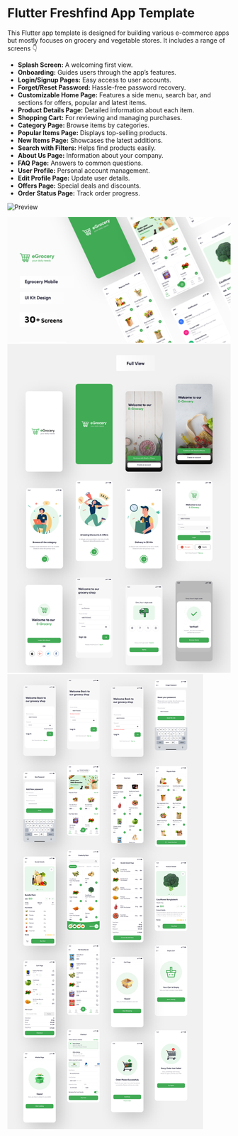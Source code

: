 # Flutter Freshfind App Template

This Flutter app template is designed for building various e-commerce apps but mostly focuses on grocery and vegetable stores. It includes a range of screens 👇

- **Splash Screen:** A welcoming first view.
- **Onboarding:** Guides users through the app’s features.
- **Login/Signup Pages:** Easy access to user accounts.
- **Forget/Reset Password:** Hassle-free password recovery.
- **Customizable Home Page:** Features a side menu, search bar, and sections for offers, popular and latest items.
- **Product Details Page:** Detailed information about each item.
- **Shopping Cart:** For reviewing and managing purchases.
- **Category Page:** Browse items by categories.
- **Popular Items Page:** Displays top-selling products.
- **New Items Page:** Showcases the latest additions.
- **Search with Filters:** Helps find products easily.
- **About Us Page:** Information about your company.
- **FAQ Page:** Answers to common questions.
- **User Profile:** Personal account management.
- **Edit Profile Page:** Update user details.
- **Offers Page:** Special deals and discounts.
- **Order Status Page:** Track order progress.

![Preview](/gif.gif)

![App UI](/ui.png)
![App UI](/g_0.png)
![App UI](/g_1.png)
